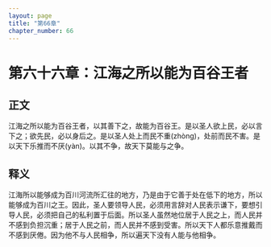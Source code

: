 ```yaml
---
layout: page
title: "第66章"
chapter_number: 66
---
```


# 第六十六章：江海之所以能为百谷王者

## 正文
江海之所以能为百谷王者，以其善下之，故能为百谷王。是以圣人欲上民，必以言下之；欲先民，必以身后之。是以圣人处上而民不重(zhòng)，处前而民不害。是以天下乐推而不厌(yàn)。以其不争，故天下莫能与之争。

## 释义
江海所以能够成为百川河流所汇往的地方，乃是由于它善于处在低下的地方，所以能够成为百川之王。因此，圣人要领导人民，必须用言辞对人民表示谦下，要想引导人民，必须把自己的私利置于后面。所以圣人虽然地位居于人民之上，而人民并不感到负担沉重；居于人民之前，而人民并不感到受害。所以天下人都乐意推戴而不感到厌倦。因为他不与人民相争，所以遍天下没有人能与他相争。